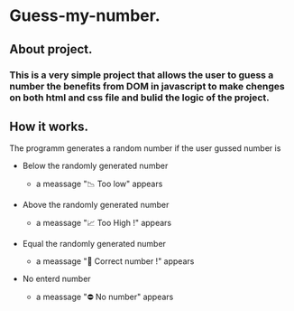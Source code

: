 # Guess-my-number.
## About project.
### This is a very simple project that allows the user to guess a number the benefits from DOM in javascript to make chenges on both html and css file and bulid the logic of the project.

## How it works.
The programm generates a random number if the user gussed number is 
- Below the randomly generated number
  - a meassage "📉 Too low" appears

- Above the randomly generated number
  - a meassage "📈 Too High !" appears

- Equal the randomly generated number
  - a meassage "🎉 Correct number !" appears
 
- No enterd number
  - a meassage "⛔ No number" appears
